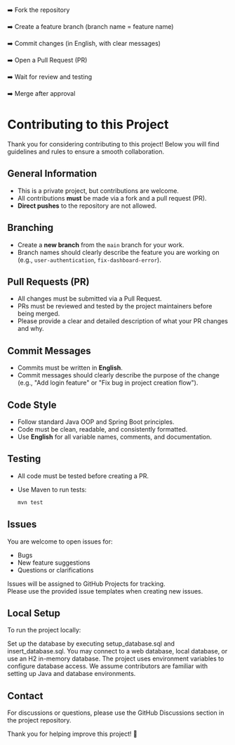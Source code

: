 ➡️ Fork the repository

➡️ Create a feature branch (branch name = feature name)

➡️ Commit changes (in English, with clear messages)

➡️ Open a Pull Request (PR)

➡️ Wait for review and testing

➡️ Merge after approval

# Contributing to this Project

Thank you for considering contributing to this project! Below you will find guidelines and rules to ensure a smooth collaboration.

## General Information
- This is a private project, but contributions are welcome.
- All contributions **must** be made via a fork and a pull request (PR).
- **Direct pushes** to the repository are not allowed.

## Branching
- Create a **new branch** from the `main` branch for your work.
- Branch names should clearly describe the feature you are working on (e.g., `user-authentication`, `fix-dashboard-error`).

## Pull Requests (PR)
- All changes must be submitted via a Pull Request.
- PRs must be reviewed and tested by the project maintainers before being merged.
- Please provide a clear and detailed description of what your PR changes and why.

## Commit Messages
- Commits must be written in **English**.
- Commit messages should clearly describe the purpose of the change (e.g., "Add login feature" or "Fix bug in project creation flow").

## Code Style
- Follow standard Java OOP and Spring Boot principles.
- Code must be clean, readable, and consistently formatted.
- Use **English** for all variable names, comments, and documentation.

## Testing
- All code must be tested before creating a PR.
- Use Maven to run tests:

  ```bash
  mvn test

## Issues
You are welcome to open issues for:
- Bugs
- New feature suggestions
- Questions or clarifications

Issues will be assigned to GitHub Projects for tracking.  
Please use the provided issue templates when creating new issues.

## Local Setup
To run the project locally:

Set up the database by executing setup_database.sql and insert_database.sql.
You may connect to a web database, local database, or use an H2 in-memory database.
The project uses environment variables to configure database access.
We assume contributors are familiar with setting up Java and database environments.

## Contact
For discussions or questions, please use the GitHub Discussions section in the project repository.

Thank you for helping improve this project! 🚀
